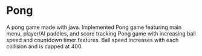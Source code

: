 # Pong
A pong game made with java.
Implemented Pong game featuring main menu, player/AI paddles, and score tracking
Pong game with increasing ball speed and countdown timer features. Ball speed increases with each collision and is capped at 400. 
